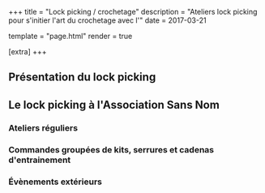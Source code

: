 +++
title = "Lock picking / crochetage"
description = "Ateliers lock picking pour s'initier l'art du crochetage avec l'"
date = 2017-03-21

template = "page.html"
render = true

[extra]
+++

## Présentation du lock picking


## Le lock picking à l'Association Sans Nom

### Ateliers réguliers

### Commandes groupées de kits, serrures et cadenas d'entrainement

### Évènements extérieurs
